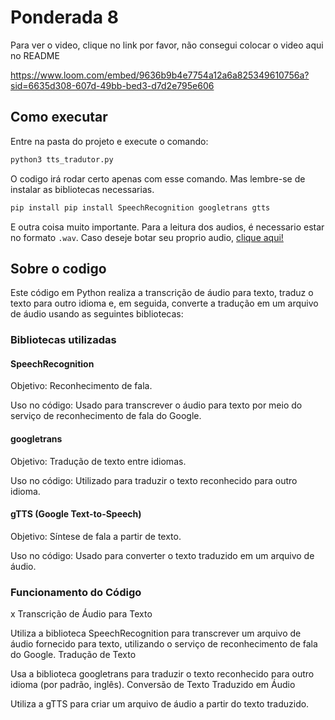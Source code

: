 # Ponderada 8

Para ver o video, clique no link por favor, não consegui colocar o video aqui no README

https://www.loom.com/embed/9636b9b4e7754a12a6a825349610756a?sid=6635d308-607d-49bb-bed3-d7d2e795e606

## Como executar

Entre na pasta do projeto e execute o comando:

```bash
python3 tts_tradutor.py
```
O codigo irá rodar certo apenas com esse comando. Mas lembre-se de instalar as bibliotecas necessarias. 

```bash 
pip install pip install SpeechRecognition googletrans gtts
```
E outra coisa muito importante. Para a leitura dos audios, é necessario estar no formato `.wav`. Caso deseje botar seu proprio audio, [clique aqui!](https://cloudconvert.com/mp3-to-wav)

## Sobre o codigo 

Este código em Python realiza a transcrição de áudio para texto, traduz o texto para outro idioma e, em seguida, converte a tradução em um arquivo de áudio usando as seguintes bibliotecas:

### Bibliotecas utilizadas

<h4>SpeechRecognition</h4>

Objetivo: Reconhecimento de fala.

Uso no código: Usado para transcrever o áudio para texto por meio do serviço de reconhecimento de fala do Google.

<h4>googletrans</h4>

Objetivo: Tradução de texto entre idiomas.

Uso no código: Utilizado para traduzir o texto reconhecido para outro idioma.

<h4>gTTS (Google Text-to-Speech)</h4>

Objetivo: Síntese de fala a partir de texto.

Uso no código: Usado para converter o texto traduzido em um arquivo de áudio.


### Funcionamento do Código
x
Transcrição de Áudio para Texto

Utiliza a biblioteca SpeechRecognition para transcrever um arquivo de áudio fornecido para texto, utilizando o serviço de reconhecimento de fala do Google.
Tradução de Texto

Usa a biblioteca googletrans para traduzir o texto reconhecido para outro idioma (por padrão, inglês).
Conversão de Texto Traduzido em Áudio

Utiliza a gTTS para criar um arquivo de áudio a partir do texto traduzido.
